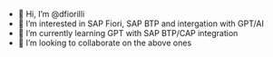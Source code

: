 - 👋 Hi, I’m @dfiorilli
- 👀 I’m interested in SAP Fiori, SAP BTP and intergation with GPT/AI
- 🌱 I’m currently learning GPT with SAP BTP/CAP integration
- 💞️ I’m looking to collaborate on the above ones

<!---
dfiorilli/dfiorilli is a ✨ special ✨ repository because its `README.md` (this file) appears on your GitHub profile.
You can click the Preview link to take a look at your changes.
--->

